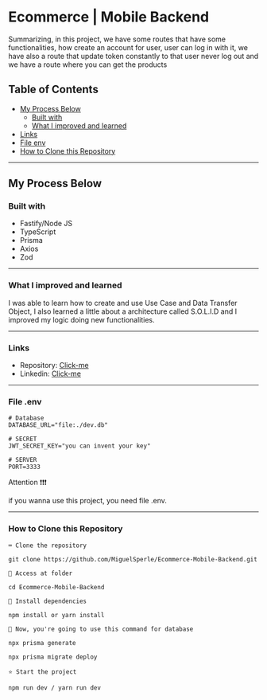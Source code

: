 # Ecommerce | Mobile Backend

Summarizing, in this project, we have some routes that have some functionalities, how create an account for user,
user can log in with it, we have also a route that update token constantly to that user never log out and we have a route where you can get the products

## Table of Contents
- [My Process Below](#my-process-below)
  - [Built with](#built-with)
  - [What I improved and learned](#what-i-improved-and-learned)
- [Links](#Links)
- [File env](#file-env)
- [How to Clone this Repository](#how-to-clone-this-repository)
---------------

## My Process Below

### Built with

<ul>
  <li>Fastify/Node JS</li>
  <li>TypeScript</li>
  <li>Prisma</li>
  <li>Axios</li>
  <li>Zod</li>
</ul>

---------------


### What I improved and learned

I was able to learn how to create and use Use Case and Data Transfer Object, I also learned a little about a architecture called S.O.L.I.D and I improved my logic doing new functionalities.

---------------

### Links

- Repository: [Click-me](https://github.com/MiguelSperle/Ecommerce-Mobile-Backend)
- Linkedin: [Click-me](#Links)

---------------

### File .env

```
# Database
DATABASE_URL="file:./dev.db"
```

```
# SECRET
JWT_SECRET_KEY="you can invent your key"
```

```
# SERVER
PORT=3333
```

Attention ❗❗❗

if you wanna use this project, you need file .env.

---------------


### How to Clone this Repository


```⌨ Clone the repository```

```
git clone https://github.com/MiguelSperle/Ecommerce-Mobile-Backend.git
```

```📂 Access at folder```

```
cd Ecommerce-Mobile-Backend
```

```📡 Install dependencies```

```
npm install or yarn install
```

```📡 Now, you're going to use this command for database```

```
npx prisma generate
```

```
npx prisma migrate deploy
```


```⭐ Start the project```

```
npm run dev / yarn run dev
```

